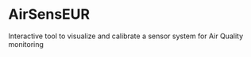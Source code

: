 # AirSensEUR
Interactive tool to visualize and calibrate a sensor system for Air Quality monitoring
